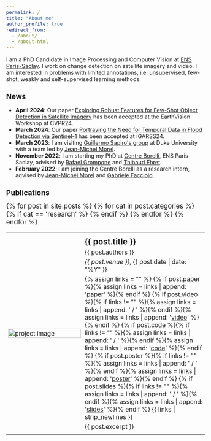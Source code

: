```yaml
---
permalink: /
title: "About me"
author_profile: true
redirect_from: 
  - /about/
  - /about.html
---
```

<style>
  body {
    font-size: 0.9em;
  }
  h1, h2, h3, h4, h5, h6 {
    font-size: 1.3em;
  }
  .research-section {
    font-size: 1.2em; /* Adjust the font size as needed */
  }
</style>

I am a PhD Candidate in Image Processing and Computer Vision at [ENS Paris-Saclay](https://ens-paris-saclay.fr/). I work on change detection on satellite imagery and video. I am interested in problems with limited annotations, i.e. unsupervised, few-shot, weakly and self-supervised learning methods.

News
======
- **April 2024**: Our paper [Exploring Robust Features for Few-Shot Object Detection in Satellite Imagery](https://arxiv.org/abs/2403.05381) has been accepted at the EarthVision Workshop at CVPR24.
- **March 2024**: Our paper [Portraying the Need for Temporal Data in Flood Detection via Sentinel-1](https://arxiv.org/abs/2403.03671) has been accepted at IGARSS24.
- **March 2023**: I am visiting [Guillermo Sapiro's group](https://ece.duke.edu/faculty/guillermo-sapiro) at Duke University with a team led by [Jean-Michel Morel](https://sites.google.com/site/jeanmichelmorelcmlaenscachan/).
- **November 2022**: I am starting my PhD at [Centre Borelli](https://centreborelli.ens-paris-saclay.fr/en), ENS Paris-Saclay, advised by [Rafael Grompone](https://www.rafaelgrompone.org/) and [Thibaud Ehret](https://tehret.github.io/).
- **February 2022**: I am joining the Centre Borelli as a research intern, advised by [Jean-Michel Morel](https://sites.google.com/site/jeanmichelmorelcmlaenscachan/) and [Gabriele Facciolo](https://dev.ipol.im/~facciolo/).

Publications
======
<div class="research-section">
  <table style="border-collapse: collapse; width: 100%; border: none;">
    {% for post in site.posts %}
      {% for cat in post.categories %}
        {% if cat == 'research' %}
          <tr style="border: none;">
            <td style="padding:1%;width:35%;vertical-align:middle;min-width:200px;border: none;">
              <img src="{{ post.image }}" alt="project image" style="width:100%; height:auto; max-width:100%;" />
            </td>
            <td style="padding:1%;width:65%;vertical-align:middle;border: none;">
              <h3 style="margin: 5px 0;">{{ post.title }}</h3>
              <p style="margin: 5px 0;">{{ post.authors }}</p>
              <p style="margin: 5px 0;"><em>{{ post.venue }}</em>, {{ post.date | date: "%Y" }}</p>
              <p style="margin: 5px 0;">
                {% assign links = "" %}
                {% if post.paper %}{% assign links = links | append: '<a href="' | append: post.paper | append: '">paper</a>' %}{% endif %}
                {% if post.video %}{% if links != "" %}{% assign links = links | append: ' / ' %}{% endif %}{% assign links = links | append: '<a href="' | append: post.video | append: '">video</a>' %}{% endif %}
                {% if post.code %}{% if links != "" %}{% assign links = links | append: ' / ' %}{% endif %}{% assign links = links | append: '<a href="' | append: post.code | append: '">code</a>' %}{% endif %}
                {% if post.poster %}{% if links != "" %}{% assign links = links | append: ' / ' %}{% endif %}{% assign links = links | append: '<a href="' | append: post.poster | append: '">poster</a>' %}{% endif %}
                {% if post.slides %}{% if links != "" %}{% assign links = links | append: ' / ' %}{% endif %}{% assign links = links | append: '<a href="' | append: post.slides | append: '">slides</a>' %}{% endif %}
                {{ links | strip_newlines }}
              </p>
              <p style="margin: 5px 0;">{{ post.excerpt }}</p>
            </td>
          </tr>
        {% endif %}
      {% endfor %}
    {% endfor %}
  </table>
</div>